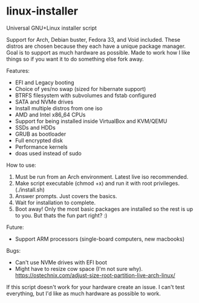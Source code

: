 # linux-installer
Universal GNU+Linux installer script

Support for Arch, Debian buster, Fedora 33, and Void included. These distros are chosen because they each have a unique package manager. Goal is to support as much hardware as possible. Made to work how I like things so if you want it to do something else fork away.

Features:
- EFI and Legacy booting
- Choice of yes/no swap (sized for hibernate support)
- BTRFS filesystem with subvolumes and fstab configured
- SATA and NVMe drives
- Install multiple distros from one iso
- AMD and Intel x86_64 CPUs
- Support for being installed inside VirtualBox and KVM/QEMU
- SSDs and HDDs
- GRUB as bootloader
- Full encrypted disk
- Performance kernels
- doas used instead of sudo

How to use:
1. Must be run from an Arch environment. Latest live iso recommended.
3. Make script executable (chmod +x) and run it with root privileges. (./install.sh)
4. Answer prompts. Just covers the basics.
5. Wait for installation to complete.
6. Boot away! Only the most basic packages are installed so the rest is up to you. But thats the fun part right? :)

Future:
- Support ARM processors (single-board computers, new macbooks)

Bugs:
- Can't use NVMe drives with EFI boot
- Might have to resize cow space (I'm not sure why). https://ostechnix.com/adjust-size-root-partition-live-arch-linux/

If this script doesn't work for your hardware create an issue. I can't test everything, but I'd like as much hardware as possible to work.
